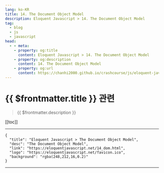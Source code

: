 ```yaml
---
lang: ko-KR
title: 14. The Document Object Model
description: Eloquent Javascript > 14. The Document Object Model
tag: 
  - blog
  - js
  - javascript
head:
  - - meta:
    - property: og:title
      content: Eloquent Javascript > 14. The Document Object Model
    - property: og:description
      content: 14. The Document Object Model
    - property: og:url
      content: https://chanhi2000.github.io/crashcourse/js/eloquent-javascript/14.html
---
```


# {{ $frontmatter.title }} 관련

> {{ $frontmatter.description }}

[[toc]]

---

```component VPCard
{
  "title": "Eloquent Javascript > The Document Object Model",
  "desc": "The Document Object Model",
  "link": "https://eloquentjavascript.net/14_dom.html",
  "logo": "https://eloquentjavascript.net/favicon.ico",
  "background": "rgba(248,212,16,0.2)"
}
```

---

<TagLinks />